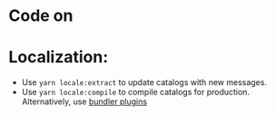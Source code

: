 # Code on

# Localization:

- Use `yarn locale:extract` to update catalogs with new messages.
- Use `yarn locale:compile` to compile catalogs for production. Alternatively, use [bundler plugins](https://lingui.dev/ref/cli#compiling-catalogs-in-ci)